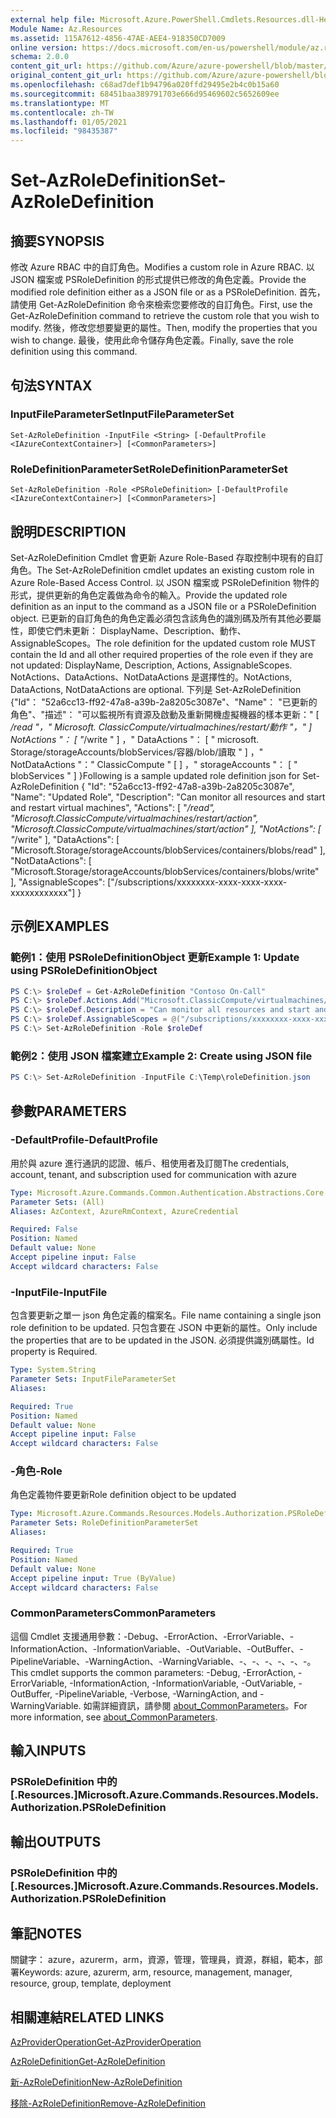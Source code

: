 ```yaml
---
external help file: Microsoft.Azure.PowerShell.Cmdlets.Resources.dll-Help.xml
Module Name: Az.Resources
ms.assetid: 115A7612-4856-47AE-AEE4-918350CD7009
online version: https://docs.microsoft.com/en-us/powershell/module/az.resources/set-azroledefinition
schema: 2.0.0
content_git_url: https://github.com/Azure/azure-powershell/blob/master/src/Resources/Resources/help/Set-AzRoleDefinition.md
original_content_git_url: https://github.com/Azure/azure-powershell/blob/master/src/Resources/Resources/help/Set-AzRoleDefinition.md
ms.openlocfilehash: c68ad7def1b94796a020ffd29495e2b4c0b15a60
ms.sourcegitcommit: 68451baa389791703e666d95469602c5652609ee
ms.translationtype: MT
ms.contentlocale: zh-TW
ms.lasthandoff: 01/05/2021
ms.locfileid: "98435387"
---
```

# <span data-ttu-id="ff82b-101">Set-AzRoleDefinition</span><span class="sxs-lookup"><span data-stu-id="ff82b-101">Set-AzRoleDefinition</span></span>

## <span data-ttu-id="ff82b-102">摘要</span><span class="sxs-lookup"><span data-stu-id="ff82b-102">SYNOPSIS</span></span>
<span data-ttu-id="ff82b-103">修改 Azure RBAC 中的自訂角色。</span><span class="sxs-lookup"><span data-stu-id="ff82b-103">Modifies a custom role in Azure RBAC.</span></span>
<span data-ttu-id="ff82b-104">以 JSON 檔案或 PSRoleDefinition 的形式提供已修改的角色定義。</span><span class="sxs-lookup"><span data-stu-id="ff82b-104">Provide the modified role definition either as a JSON file or as a PSRoleDefinition.</span></span>
<span data-ttu-id="ff82b-105">首先，請使用 Get-AzRoleDefinition 命令來檢索您要修改的自訂角色。</span><span class="sxs-lookup"><span data-stu-id="ff82b-105">First, use the Get-AzRoleDefinition command to retrieve the custom role that you wish to modify.</span></span>
<span data-ttu-id="ff82b-106">然後，修改您想要變更的屬性。</span><span class="sxs-lookup"><span data-stu-id="ff82b-106">Then, modify the properties that you wish to change.</span></span>
<span data-ttu-id="ff82b-107">最後，使用此命令儲存角色定義。</span><span class="sxs-lookup"><span data-stu-id="ff82b-107">Finally, save the role definition using this command.</span></span>

## <span data-ttu-id="ff82b-108">句法</span><span class="sxs-lookup"><span data-stu-id="ff82b-108">SYNTAX</span></span>

### <span data-ttu-id="ff82b-109">InputFileParameterSet</span><span class="sxs-lookup"><span data-stu-id="ff82b-109">InputFileParameterSet</span></span>
```
Set-AzRoleDefinition -InputFile <String> [-DefaultProfile <IAzureContextContainer>] [<CommonParameters>]
```

### <span data-ttu-id="ff82b-110">RoleDefinitionParameterSet</span><span class="sxs-lookup"><span data-stu-id="ff82b-110">RoleDefinitionParameterSet</span></span>
```
Set-AzRoleDefinition -Role <PSRoleDefinition> [-DefaultProfile <IAzureContextContainer>] [<CommonParameters>]
```

## <span data-ttu-id="ff82b-111">說明</span><span class="sxs-lookup"><span data-stu-id="ff82b-111">DESCRIPTION</span></span>
<span data-ttu-id="ff82b-112">Set-AzRoleDefinition Cmdlet 會更新 Azure Role-Based 存取控制中現有的自訂角色。</span><span class="sxs-lookup"><span data-stu-id="ff82b-112">The Set-AzRoleDefinition cmdlet updates an existing custom role in Azure Role-Based Access Control.</span></span>
<span data-ttu-id="ff82b-113">以 JSON 檔案或 PSRoleDefinition 物件的形式，提供更新的角色定義做為命令的輸入。</span><span class="sxs-lookup"><span data-stu-id="ff82b-113">Provide the updated role definition as an input to the command as a JSON file or a PSRoleDefinition object.</span></span>
<span data-ttu-id="ff82b-114">已更新的自訂角色的角色定義必須包含該角色的識別碼及所有其他必要屬性，即使它們未更新： DisplayName、Description、動作、AssignableScopes。</span><span class="sxs-lookup"><span data-stu-id="ff82b-114">The role definition for the updated custom role MUST contain the Id and all other required properties of the role even if they are not updated: DisplayName, Description, Actions, AssignableScopes.</span></span>
<span data-ttu-id="ff82b-115">NotActions、DataActions、NotDataActions 是選擇性的。</span><span class="sxs-lookup"><span data-stu-id="ff82b-115">NotActions, DataActions, NotDataActions are optional.</span></span>
<span data-ttu-id="ff82b-116">下列是 Set-AzRoleDefinition {"Id"： "52a6cc13-ff92-47a8-a39b-2a8205c3087e"、"Name"： "已更新的角色"、"描述"： "可以監視所有資源及啟動及重新開機虛擬機器的樣本更新：" \[ */read "，" Microsoft. ClassicCompute/virtualmachines/restart/動作 "，" \] NotActions "： \[ "*/write " \] ，" DataActions "： \[ " microsoft. Storage/storageAccounts/blobServices/容器/blob/讀取 " \] ，" NotDataActions "：" ClassicCompute " \[ \] ，" storageAccounts "： \[ " blobServices " \] }</span><span class="sxs-lookup"><span data-stu-id="ff82b-116">Following is a sample updated role definition json for Set-AzRoleDefinition { "Id": "52a6cc13-ff92-47a8-a39b-2a8205c3087e", "Name": "Updated Role", "Description": "Can monitor all resources and start and restart virtual machines", "Actions": \[ "*/read", "Microsoft.ClassicCompute/virtualmachines/restart/action", "Microsoft.ClassicCompute/virtualmachines/start/action" \], "NotActions": \[ "*/write" \], "DataActions": \[ "Microsoft.Storage/storageAccounts/blobServices/containers/blobs/read" \], "NotDataActions": \[ "Microsoft.Storage/storageAccounts/blobServices/containers/blobs/write" \], "AssignableScopes": \["/subscriptions/xxxxxxxx-xxxx-xxxx-xxxx-xxxxxxxxxxxx"\] }</span></span>

## <span data-ttu-id="ff82b-117">示例</span><span class="sxs-lookup"><span data-stu-id="ff82b-117">EXAMPLES</span></span>

### <span data-ttu-id="ff82b-118">範例1：使用 PSRoleDefinitionObject 更新</span><span class="sxs-lookup"><span data-stu-id="ff82b-118">Example 1: Update using PSRoleDefinitionObject</span></span>
```powershell
PS C:\> $roleDef = Get-AzRoleDefinition "Contoso On-Call"
PS C:\> $roleDef.Actions.Add("Microsoft.ClassicCompute/virtualmachines/start/action")
PS C:\> $roleDef.Description = "Can monitor all resources and start and restart virtual machines"
PS C:\> $roleDef.AssignableScopes = @("/subscriptions/xxxxxxxx-xxxx-xxxx-xxxx-xxxxxxxxxxxx", "/subscriptions/xxxxxxxx-xxxx-xxxx-xxxx-xxxxxxxxxxxx")
PS C:\> Set-AzRoleDefinition -Role $roleDef
```

### <span data-ttu-id="ff82b-119">範例2：使用 JSON 檔案建立</span><span class="sxs-lookup"><span data-stu-id="ff82b-119">Example 2: Create using JSON file</span></span>
```powershell
PS C:\> Set-AzRoleDefinition -InputFile C:\Temp\roleDefinition.json
```

## <span data-ttu-id="ff82b-120">參數</span><span class="sxs-lookup"><span data-stu-id="ff82b-120">PARAMETERS</span></span>

### <span data-ttu-id="ff82b-121">-DefaultProfile</span><span class="sxs-lookup"><span data-stu-id="ff82b-121">-DefaultProfile</span></span>
<span data-ttu-id="ff82b-122">用於與 azure 進行通訊的認證、帳戶、租使用者及訂閱</span><span class="sxs-lookup"><span data-stu-id="ff82b-122">The credentials, account, tenant, and subscription used for communication with azure</span></span>

```yaml
Type: Microsoft.Azure.Commands.Common.Authentication.Abstractions.Core.IAzureContextContainer
Parameter Sets: (All)
Aliases: AzContext, AzureRmContext, AzureCredential

Required: False
Position: Named
Default value: None
Accept pipeline input: False
Accept wildcard characters: False
```

### <span data-ttu-id="ff82b-123">-InputFile</span><span class="sxs-lookup"><span data-stu-id="ff82b-123">-InputFile</span></span>
<span data-ttu-id="ff82b-124">包含要更新之單一 json 角色定義的檔案名。</span><span class="sxs-lookup"><span data-stu-id="ff82b-124">File name containing a single json role definition to be updated.</span></span>
<span data-ttu-id="ff82b-125">只包含要在 JSON 中更新的屬性。</span><span class="sxs-lookup"><span data-stu-id="ff82b-125">Only include the properties that are to be updated in the JSON.</span></span>
<span data-ttu-id="ff82b-126">必須提供識別碼屬性。</span><span class="sxs-lookup"><span data-stu-id="ff82b-126">Id property is Required.</span></span>

```yaml
Type: System.String
Parameter Sets: InputFileParameterSet
Aliases:

Required: True
Position: Named
Default value: None
Accept pipeline input: False
Accept wildcard characters: False
```

### <span data-ttu-id="ff82b-127">-角色</span><span class="sxs-lookup"><span data-stu-id="ff82b-127">-Role</span></span>
<span data-ttu-id="ff82b-128">角色定義物件要更新</span><span class="sxs-lookup"><span data-stu-id="ff82b-128">Role definition object to be updated</span></span>

```yaml
Type: Microsoft.Azure.Commands.Resources.Models.Authorization.PSRoleDefinition
Parameter Sets: RoleDefinitionParameterSet
Aliases:

Required: True
Position: Named
Default value: None
Accept pipeline input: True (ByValue)
Accept wildcard characters: False
```

### <span data-ttu-id="ff82b-129">CommonParameters</span><span class="sxs-lookup"><span data-stu-id="ff82b-129">CommonParameters</span></span>
<span data-ttu-id="ff82b-130">這個 Cmdlet 支援通用參數：-Debug、-ErrorAction、-ErrorVariable、-InformationAction、-InformationVariable、-OutVariable、-OutBuffer、-PipelineVariable、-WarningAction、-WarningVariable、-、-、-、-、-、-。</span><span class="sxs-lookup"><span data-stu-id="ff82b-130">This cmdlet supports the common parameters: -Debug, -ErrorAction, -ErrorVariable, -InformationAction, -InformationVariable, -OutVariable, -OutBuffer, -PipelineVariable, -Verbose, -WarningAction, and -WarningVariable.</span></span> <span data-ttu-id="ff82b-131">如需詳細資訊，請參閱 [about_CommonParameters](http://go.microsoft.com/fwlink/?LinkID=113216)。</span><span class="sxs-lookup"><span data-stu-id="ff82b-131">For more information, see [about_CommonParameters](http://go.microsoft.com/fwlink/?LinkID=113216).</span></span>

## <span data-ttu-id="ff82b-132">輸入</span><span class="sxs-lookup"><span data-stu-id="ff82b-132">INPUTS</span></span>

### <span data-ttu-id="ff82b-133">PSRoleDefinition 中的 [.Resources.]</span><span class="sxs-lookup"><span data-stu-id="ff82b-133">Microsoft.Azure.Commands.Resources.Models.Authorization.PSRoleDefinition</span></span>

## <span data-ttu-id="ff82b-134">輸出</span><span class="sxs-lookup"><span data-stu-id="ff82b-134">OUTPUTS</span></span>

### <span data-ttu-id="ff82b-135">PSRoleDefinition 中的 [.Resources.]</span><span class="sxs-lookup"><span data-stu-id="ff82b-135">Microsoft.Azure.Commands.Resources.Models.Authorization.PSRoleDefinition</span></span>

## <span data-ttu-id="ff82b-136">筆記</span><span class="sxs-lookup"><span data-stu-id="ff82b-136">NOTES</span></span>
<span data-ttu-id="ff82b-137">關鍵字： azure，azurerm，arm，資源，管理，管理員，資源，群組，範本，部署</span><span class="sxs-lookup"><span data-stu-id="ff82b-137">Keywords: azure, azurerm, arm, resource, management, manager, resource, group, template, deployment</span></span>

## <span data-ttu-id="ff82b-138">相關連結</span><span class="sxs-lookup"><span data-stu-id="ff82b-138">RELATED LINKS</span></span>

[<span data-ttu-id="ff82b-139">AzProviderOperation</span><span class="sxs-lookup"><span data-stu-id="ff82b-139">Get-AzProviderOperation</span></span>](./Get-AzProviderOperation.md)

[<span data-ttu-id="ff82b-140">AzRoleDefinition</span><span class="sxs-lookup"><span data-stu-id="ff82b-140">Get-AzRoleDefinition</span></span>](./Get-AzRoleDefinition.md)

[<span data-ttu-id="ff82b-141">新-AzRoleDefinition</span><span class="sxs-lookup"><span data-stu-id="ff82b-141">New-AzRoleDefinition</span></span>](./New-AzRoleDefinition.md)

[<span data-ttu-id="ff82b-142">移除-AzRoleDefinition</span><span class="sxs-lookup"><span data-stu-id="ff82b-142">Remove-AzRoleDefinition</span></span>](./Remove-AzRoleDefinition.md)

